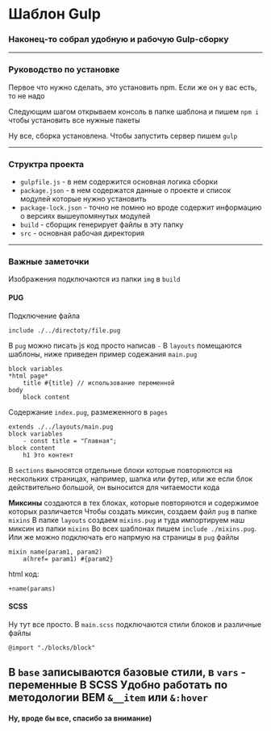 # Шаблон Gulp
### Наконец-то собрал удобную и рабочую Gulp-сборку
---
### Руководство по установке
Первое что нужно сделать, это установить npm. Если же он у вас есть, то не надо

Следующим шагом открываем консоль в папке шаблона и пишем `npm i` чтобы установить все нужные пакеты

Ну все, сборка установлена. Чтобы запустить сервер пишем `gulp`

---

### Структра проекта
- `gulpfile.js` - в нем содержится основная логика сборки
- `package.json` - в нем содержатся данные о проекте и список модулей которые нужно установить
- `package-lock.json` - точно не помню но вроде содержит информацию о версиях вышеупомянутых модулей
- `build` - сборщик генерирует файлы в эту папку
- `src` - основная рабочая директория
---

### Важные заметочки
Изображения подключаются из папки `img` в `build`
#### PUG
Подключение файла
```
include ./../directoty/file.pug
```
В `pug` можно писать js код просто написав `-`
В `layouts` помещаются шаблоны, ниже приведен пример содежания `main.pug`
```
block variables
*html page*
    title #{title} // использование переменной
body
    block content
```
Содержание `index.pug`, размеженного в `pages`
```
extends ./../layouts/main.pug
block variables
    - const title = "Главная";
block content
    h1 Это контент
```
В `sections` выносятся отдельные блоки которые повторяются на нескольких страницах, например, шапка или футер, или же если блок действительно большой, он выносится для читаемости кода

__Миксины__ создаются в тех блоках, которые повторяются и содержимое которых различается
Чтобы создать миксин, создаем файл `pug` в папке `mixins`
В папке `layouts` создаем `mixins.pug` и туда импортируем наш миксин из папки `mixins`
Во всех шаблонах пишем `include ./mixins.pug`. Или же можно подключать его напрмую на страницы в `pug` файлы
```
mixin name(param1, param2)
    a(href= param1) #{param2}
```
html код:
```
+name(params)
```

#### SCSS
Ну тут все просто. В `main.scss` подключаются стили блоков и различные файлы
```
@import "./blocks/block"
```
В `base` записываются базовые стили, в `vars` - переменные
В SCSS Удобно работать по методологии BEM `&__item` или `&:hover`
---
#### Ну, вроде бы все, спасибо за внимание)
